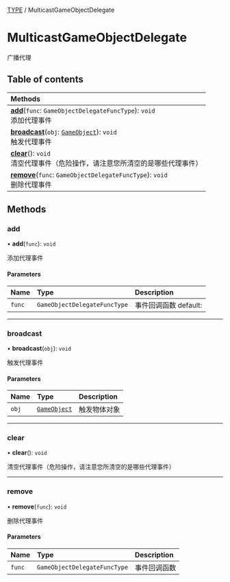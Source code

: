 [TYPE](../groups/Core.TYPE.md) / MulticastGameObjectDelegate

# MulticastGameObjectDelegate <Badge type="tip" text="Class" /> <Score text="MulticastGameObjectDelegate" />

广播代理

## Table of contents

| Methods |
| :-----|
| **[add](mw.MulticastGameObjectDelegate.md#add)**(`func`: `GameObjectDelegateFuncType`): `void` <br> 添加代理事件|
| **[broadcast](mw.MulticastGameObjectDelegate.md#broadcast)**(`obj`: [`GameObject`](mw.GameObject.md)): `void` <br> 触发代理事件|
| **[clear](mw.MulticastGameObjectDelegate.md#clear)**(): `void` <br> 清空代理事件（危险操作，请注意您所清空的是哪些代理事件）|
| **[remove](mw.MulticastGameObjectDelegate.md#remove)**(`func`: `GameObjectDelegateFuncType`): `void` <br> 删除代理事件|

## Methods

### add <Score text="add" /> 

• **add**(`func`): `void` 

添加代理事件


#### Parameters

| Name | Type | Description |
| :------ | :------ | :------ |
| `func` | `GameObjectDelegateFuncType` |  事件回调函数 default: |


___

### broadcast <Score text="broadcast" /> 

• **broadcast**(`obj`): `void` 

触发代理事件


#### Parameters

| Name | Type | Description |
| :------ | :------ | :------ |
| `obj` | [`GameObject`](mw.GameObject.md) |  触发物体对象 |


___

### clear <Score text="clear" /> 

• **clear**(): `void` 

清空代理事件（危险操作，请注意您所清空的是哪些代理事件）



___

### remove <Score text="remove" /> 

• **remove**(`func`): `void` 

删除代理事件


#### Parameters

| Name | Type | Description |
| :------ | :------ | :------ |
| `func` | `GameObjectDelegateFuncType` |  事件回调函数 |

